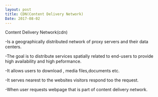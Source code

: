 ```yaml
---
layout: post
title: CDN(Content Delivery Network)
Date: 2017-08-02
---
```


Content Delivery Network(cdn)


-Is a geographically distributed network  of proxy servers and their data  centers.

-The goal is to distribute services spatially related to end-users  to provide  high availability  and high peformance.

-It allows users  to download , media files,documents etc.

-It serves  nearest to the websites  visitors  respond  too the  request.

-When user  requests webpage that is part of content delivery network. 


